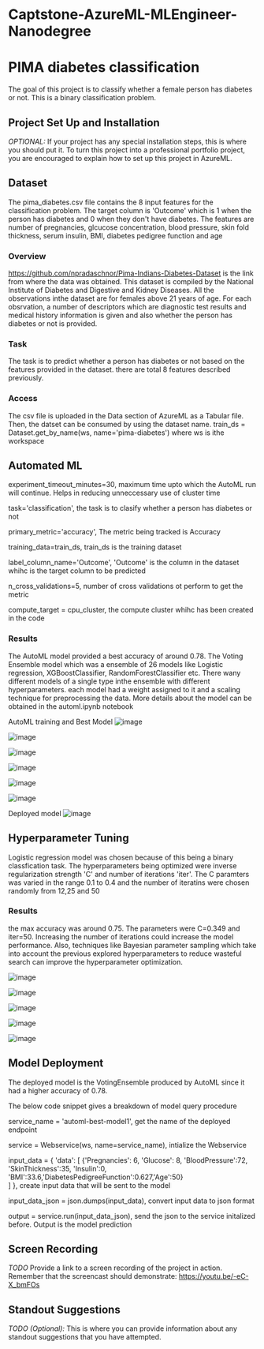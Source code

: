 # Captstone-AzureML-MLEngineer-Nanodegree


# PIMA diabetes classification

 The goal of this project is to classify whether a female person has diabetes or not. This is a binary classification problem. 

## Project Set Up and Installation
*OPTIONAL:* If your project has any special installation steps, this is where you should put it. To turn this project into a professional portfolio project, you are encouraged to explain how to set up this project in AzureML.

## Dataset
The pima_diabetes.csv file contains the 8 input features for the classification problem. The target column is 'Outcome' which is 1 when the person has diabetes and 0 when they don't have diabetes. The features are number of pregnancies, glcucose concentration, blood pressure, skin fold thickness, serum insulin, BMI, diabetes pedigree function and age

### Overview
https://github.com/npradaschnor/Pima-Indians-Diabetes-Dataset is the link from where the data was obtained. This dataset is compiled by the National Institute of Diabetes and Digestive and Kidney Diseases. All the observations inthe dataset are for females above 21 years of age. For each obsrvation, a number of descriptors which are diagnostic test results and medical history information is given and also whether the person has diabetes or not is provided.

### Task
The task is to predict whether a person has diabetes or not based on the features provided in the dataset. there are total 8 features described previously.

### Access
The csv file is uploaded in the Data section of AzureML as a Tabular file. Then, the datset can be consumed by using the dataset name.
train_ds = Dataset.get_by_name(ws, name='pima-diabetes') where ws is ithe workspace

## Automated ML
experiment_timeout_minutes=30, maximum time upto which the AutoML run will continue. Helps in reducing unneccessary use of cluster time

task='classification', the task is to clasify whether a person has diabetes or not

primary_metric='accuracy', The metric being tracked is Accuracy

training_data=train_ds, train_ds is the training dataset

label_column_name='Outcome', 'Outcome' is the column in the dataset whihc is the target column to be predicted

n_cross_validations=5, number of cross validations ot perform to get the metric

compute_target = cpu_cluster, the compute cluster whihc has been created in the code

### Results
The AutoML model provided a best accuracy of around 0.78. The Voting Ensemble model which was a ensemble of 26 models like Logistic regression, XGBoostClassifier, RandomForestClassifier etc. There wany different models of a single type inthe ensemble with different hyperparameters. each model had a weight assigned to it and a scaling technique for preprocessing the data. More details about the model can be obtained in the automl.ipynb notebook



AutoML training and Best Model
![image](https://github.com/soumyadiptapete/Captstone-AzureML-MLEngineer-Nanodegree/assets/20270621/1fd419df-1227-486e-befa-ddc7f02c8bed)

![image](https://github.com/soumyadiptapete/Captstone-AzureML-MLEngineer-Nanodegree/assets/20270621/0d4b6521-2964-46c5-a278-73f3bcfd0857)

![image](https://github.com/soumyadiptapete/Captstone-AzureML-MLEngineer-Nanodegree/assets/20270621/8e66a78c-350c-421f-935c-5b3636c55120)

![image](https://github.com/soumyadiptapete/Captstone-AzureML-MLEngineer-Nanodegree/assets/20270621/3d8c663a-1739-46fc-963e-44a0bd036ebf)


![image](https://github.com/soumyadiptapete/Captstone-AzureML-MLEngineer-Nanodegree/assets/20270621/7f7e84c4-8fe0-41d2-8b5a-8817b90231a9)

![image](https://github.com/soumyadiptapete/Captstone-AzureML-MLEngineer-Nanodegree/assets/20270621/dc098a05-3760-4f86-90a9-b05b5d5afedc)

Deployed model
![image](https://github.com/soumyadiptapete/Captstone-AzureML-MLEngineer-Nanodegree/assets/20270621/ff89103e-4eed-4cc6-b8d2-9fcbfab2bcc1)


## Hyperparameter Tuning

Logistic regression model was chosen because of this being a binary classfication task. The hyperparameters being optimized were inverse regularization strength 'C' and number of iterations 'iter'. The C paramters was varied in the range 0.1 to 0.4 and the number of iteratins were chosen randomly from 12,25 and 50


### Results

the max accuracy was around 0.75. The parameters were C=0.349 and iter=50. Increasing the number of iterations could increase the model performance. Also,  techniques like Bayesian parameter sampling which take into account the previous explored hyperparameters to reduce wasteful search can improve the hyperparameter optimization. 


![image](https://github.com/soumyadiptapete/Captstone-AzureML-MLEngineer-Nanodegree/assets/20270621/a0198ba6-81bb-4b4d-9993-9f54986981b5)

![image](https://github.com/soumyadiptapete/Captstone-AzureML-MLEngineer-Nanodegree/assets/20270621/4cd5290b-2254-4a96-94ea-53a3a6f4d97b)

![image](https://github.com/soumyadiptapete/Captstone-AzureML-MLEngineer-Nanodegree/assets/20270621/874a8966-be3a-4a5b-ae64-54807f0788ba)

![image](https://github.com/soumyadiptapete/Captstone-AzureML-MLEngineer-Nanodegree/assets/20270621/7a870b5f-d357-4daa-acf9-0f52b2299560)

![image](https://github.com/soumyadiptapete/Captstone-AzureML-MLEngineer-Nanodegree/assets/20270621/e45ee0ed-ce66-4952-bf47-d9cb5d88527f)

## Model Deployment

The deployed model is the VotingEnsemble produced by AutoML since it had a higher accuracy of 0.78.

The below code snippet gives a breakdown of model query procedure

service_name = 'automl-best-model1', get the name of the deployed endpoint

service = Webservice(ws, name=service_name), intialize the Webservice

input_data = {
    'data': [
        {'Pregnancies': 6, 'Glucose': 8, 'BloodPressure':72, 'SkinThickness':35, 'Insulin':0,
    'BMI':33.6,'DiabetesPedigreeFunction':0.627,'Age':50}  
    ]
}, create input data that will be sent to the model

input_data_json = json.dumps(input_data), convert input data to json format

output = service.run(input_data_json), send the json to the service initalized before. Output is the model prediction

## Screen Recording
*TODO* Provide a link to a screen recording of the project in action. Remember that the screencast should demonstrate:
https://youtu.be/-eC-X_bmFOs


## Standout Suggestions
*TODO (Optional):* This is where you can provide information about any standout suggestions that you have attempted.
